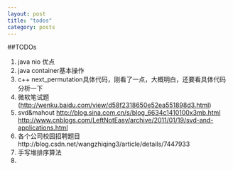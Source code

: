 ```yaml
---
layout: post
title: "todos"
category: posts
---
```


##TODOs
1. java nio 优点
2. java container基本操作
3. c++ next_permutation具体代码，刚看了一点，大概明白，还要看具体代码分析一下
4. 微软笔试题(http://wenku.baidu.com/view/d58f2318650e52ea551898d3.html)
5. svd&mahout http://blog.sina.com.cn/s/blog_6634c1410100x3mb.html http://www.cnblogs.com/LeftNotEasy/archive/2011/01/19/svd-and-applications.html
6. 各个公司校园招聘题目http://blog.csdn.net/wangzhiqing3/article/details/7447933
7. 手写堆排序算法
8. 
